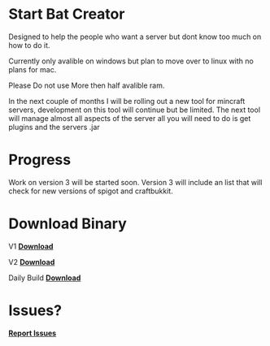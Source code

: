 # Start Bat Creator
Designed to help the people who want a server but dont know too much on how to do it.

Currently only avalible on windows but plan to move over to linux with no plans for mac.

Please Do not use More then half avalible ram.

In the next couple of months I will be rolling out a new tool for mincraft servers, development on this tool will continue but be limited. The next tool will manage almost all aspects of the server all you will need to do is get plugins and the servers .jar

# Progress
Work on version 3 will be started soon. Version 3 will include an list that will check for new versions of spigot and craftbukkit.

# Download Binary
V1
**[Download](https://github.com/MJGC-Jonathan/Start.bat-Creator/raw/master/V1/startbateditor/startbateditor/bin/Debug/startbateditor.exe)**

V2
**[Download](https://github.com/MJGC-Jonathan/Start.bat-Creator/raw/master/V2/startbateditor/startbateditor/bin/Debug/startbateditor.exe)**

Daily Build
**[Download](https://github.com/MJGC-Jonathan/Start.bat-Creator/raw/master/startbateditor/startbateditor/bin/Debug/startbateditor.exe)**

# Issues?
**[Report Issues](https://github.com/MJGC-Jonathan/Start.bat-Creator/issues)**

